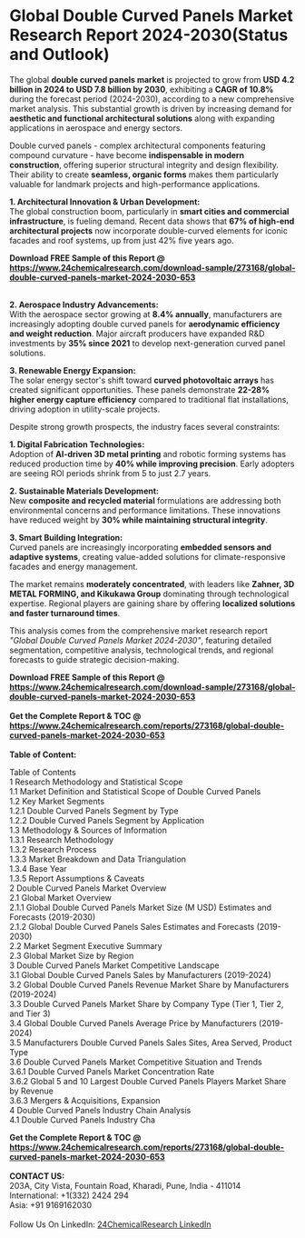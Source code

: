 <h1>Global Double Curved Panels Market Research Report 2024-2030(Status and Outlook)</h1><p>The global <strong>double curved panels market</strong> is projected to grow from <strong>USD 4.2 billion in 2024 to USD 7.8 billion by 2030</strong>, exhibiting a <strong>CAGR of 10.8%</strong> during the forecast period (2024-2030), according to a new comprehensive market analysis. This substantial growth is driven by increasing demand for <strong>aesthetic and functional architectural solutions</strong> along with expanding applications in aerospace and energy sectors.</p><p>Double curved panels - complex architectural components featuring compound curvature - have become <strong>indispensable in modern construction</strong>, offering superior structural integrity and design flexibility. Their ability to create <strong>seamless, organic forms</strong> makes them particularly valuable for landmark projects and high-performance applications.</p><p><strong>1. Architectural Innovation &amp; Urban Development:</strong><br>
The global construction boom, particularly in <strong>smart cities and commercial infrastructure</strong>, is fueling demand. Recent data shows that <strong>67% of high-end architectural projects</strong> now incorporate double-curved elements for iconic facades and roof systems, up from just 42% five years ago.</p><div><b>Download FREE Sample of this Report @ 
            <a href="https://www.24chemicalresearch.com/download-sample/273168/global-double-curved-panels-market-2024-2030-653">
            https://www.24chemicalresearch.com/download-sample/273168/global-double-curved-panels-market-2024-2030-653</a></b></div><br><p><strong>2. Aerospace Industry Advancements:</strong><br>
With the aerospace sector growing at <strong>8.4% annually</strong>, manufacturers are increasingly adopting double curved panels for <strong>aerodynamic efficiency and weight reduction</strong>. Major aircraft producers have expanded R&amp;D investments by <strong>35% since 2021</strong> to develop next-generation curved panel solutions.</p><p><strong>3. Renewable Energy Expansion:</strong><br>
The solar energy sector's shift toward <strong>curved photovoltaic arrays</strong> has created significant opportunities. These panels demonstrate <strong>22-28% higher energy capture efficiency</strong> compared to traditional flat installations, driving adoption in utility-scale projects.</p><p>Despite strong growth prospects, the industry faces several constraints:</p><p><strong>1. Digital Fabrication Technologies:</strong><br>
Adoption of <strong>AI-driven 3D metal printing</strong> and robotic forming systems has reduced production time by <strong>40% while improving precision</strong>. Early adopters are seeing ROI periods shrink from 5 to just 2.7 years.</p><p><strong>2. Sustainable Materials Development:</strong><br>
New <strong>composite and recycled material</strong> formulations are addressing both environmental concerns and performance limitations. These innovations have reduced weight by <strong>30% while maintaining structural integrity</strong>.</p><p><strong>3. Smart Building Integration:</strong><br>
Curved panels are increasingly incorporating <strong>embedded sensors and adaptive systems</strong>, creating value-added solutions for climate-responsive facades and energy management.</p><p>The market remains <strong>moderately concentrated</strong>, with leaders like <strong>Zahner, 3D METAL FORMING, and Kikukawa Group</strong> dominating through technological expertise. Regional players are gaining share by offering <strong>localized solutions and faster turnaround times</strong>.</p><p>This analysis comes from the comprehensive market research report <em>"Global Double Curved Panels Market 2024-2030"</em>, featuring detailed segmentation, competitive analysis, technological trends, and regional forecasts to guide strategic decision-making.</p><div><b>Download FREE Sample of this Report @ 
            <a href="https://www.24chemicalresearch.com/download-sample/273168/global-double-curved-panels-market-2024-2030-653">
            https://www.24chemicalresearch.com/download-sample/273168/global-double-curved-panels-market-2024-2030-653</a></b></div><br><div><b>Get the Complete Report & TOC @ 
            <a href="https://www.24chemicalresearch.com/reports/273168/global-double-curved-panels-market-2024-2030-653">
            https://www.24chemicalresearch.com/reports/273168/global-double-curved-panels-market-2024-2030-653</a></b></div><br>
            <b>Table of Content:</b><p>Table of Contents<br />
1 Research Methodology and Statistical Scope<br />
1.1 Market Definition and Statistical Scope of Double Curved Panels<br />
1.2 Key Market Segments<br />
1.2.1 Double Curved Panels Segment by Type<br />
1.2.2 Double Curved Panels Segment by Application<br />
1.3 Methodology & Sources of Information<br />
1.3.1 Research Methodology<br />
1.3.2 Research Process<br />
1.3.3 Market Breakdown and Data Triangulation<br />
1.3.4 Base Year<br />
1.3.5 Report Assumptions & Caveats<br />
2 Double Curved Panels Market Overview<br />
2.1 Global Market Overview<br />
2.1.1 Global Double Curved Panels Market Size (M USD) Estimates and Forecasts (2019-2030)<br />
2.1.2 Global Double Curved Panels Sales Estimates and Forecasts (2019-2030)<br />
2.2 Market Segment Executive Summary<br />
2.3 Global Market Size by Region<br />
3 Double Curved Panels Market Competitive Landscape<br />
3.1 Global Double Curved Panels Sales by Manufacturers (2019-2024)<br />
3.2 Global Double Curved Panels Revenue Market Share by Manufacturers (2019-2024)<br />
3.3 Double Curved Panels Market Share by Company Type (Tier 1, Tier 2, and Tier 3)<br />
3.4 Global Double Curved Panels Average Price by Manufacturers (2019-2024)<br />
3.5 Manufacturers Double Curved Panels Sales Sites, Area Served, Product Type<br />
3.6 Double Curved Panels Market Competitive Situation and Trends<br />
3.6.1 Double Curved Panels Market Concentration Rate<br />
3.6.2 Global 5 and 10 Largest Double Curved Panels Players Market Share by Revenue<br />
3.6.3 Mergers & Acquisitions, Expansion<br />
4 Double Curved Panels Industry Chain Analysis<br />
4.1 Double Curved Panels Industry Cha</p><div><b>Get the Complete Report & TOC @ 
            <a href="https://www.24chemicalresearch.com/reports/273168/global-double-curved-panels-market-2024-2030-653">
            https://www.24chemicalresearch.com/reports/273168/global-double-curved-panels-market-2024-2030-653</a></b></div><br><b>CONTACT US:</b><br>
            203A, City Vista, Fountain Road, Kharadi, Pune, India - 411014<br>
            International: +1(332) 2424 294<br>
            Asia: +91 9169162030 <br><br>
            Follow Us On LinkedIn: <a href="https://www.linkedin.com/company/24chemicalresearch/">24ChemicalResearch LinkedIn</a>